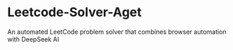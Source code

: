 # Leetcode-Solver-Aget
An automated LeetCode problem solver that combines browser automation with DeepSeek AI
